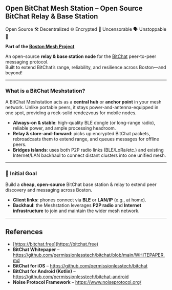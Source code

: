 ## Open BitChat Mesh Station – Open Source BitChat Relay & Base Station

Open Source 🛠️  Decentralized 🌐  Encrypted 🔐  Uncensorable 🗣️  Unstoppable 🚀

**Part of the [Boston Mesh Project](https://primal.net/p/nprofile1qqsfccxvukwe8vnqwcd6t5l4kvjnl32jt6spcjpv6w7whyx54s9uhzs8v35q7)**

An open-source **relay & base station node** for the [BitChat](https://bitchat.free) peer-to-peer messaging protocol.  
Built to extend BitChat’s range, reliability, and resilience across Boston—and beyond!

---

### What is a BitChat Meshstation?  
A BitChat Meshstation acts as a **central hub** or **anchor point** in your mesh network. Unlike portable peers, it stays power-and-antenna-equipped in one spot, providing a rock-solid rendezvous for mobile nodes.  
- **Always-on & stable**: high-quality BLE dongle (or long-range radio), reliable power, and ample processing headroom.  
- **Relay & store-and-forward**: picks up encrypted BitChat packets, rebroadcasts them to extend range, and queues messages for offline peers.  
- **Bridges islands**: uses both P2P radio links (BLE/LoRa/etc.) and existing Internet/LAN backhaul to connect distant clusters into one unified mesh.

---

### 🎯 Initial Goal  
Build a **cheap, open-source** BitChat base station & relay to extend peer discovery and messaging across Boston.  
- **Client links**: phones connect via **BLE** or **LAN/IP** (e.g., at home).  
- **Backhaul**: the Meshstation leverages **P2P radio** and **Internet infrastructure** to join and maintain the wider mesh network.

---

## References
- [https://bitchat.free](https://bitchat.free)
- **BitChat Whitepaper** – https://github.com/permissionlesstech/bitchat/blob/main/WHITEPAPER.md  
- **BitChat for iOS** – https://github.com/permissionlesstech/bitchat  
- **BitChat for Android (Kotlin)** – https://github.com/permissionlesstech/bitchat-android  
- **Noise Protocol Framework** – https://www.noiseprotocol.org/
  
